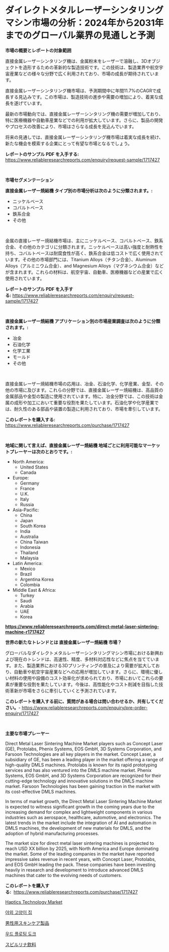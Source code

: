 <p><h1>ダイレクトメタルレーザーシンタリングマシン市場の分析：2024年から2031年までのグローバル業界の見通しと予測</h1></p><p><strong>市場の概要とレポートの対象範囲</strong></p>
<p><p>直接金属レーザーシンタリング機は、金属粉末をレーザーで溶融し、3Dオブジェクトを造形するための革新的な製造技術です。この技術は、製造業界や航空宇宙産業などの様々な分野で広く利用されており、市場の成長が期待されています。</p><p>直接金属レーザーシンタリング機市場は、予測期間中に年間11.7%のCAGRで成長する見込みです。この市場は、製造技術の進歩や需要の増加により、着実な成長を遂げています。</p><p>最新の市場動向では、直接金属レーザーシンタリング機の需要が増加しており、特に医療機器や自動車産業などでの利用が拡大しています。さらに、製品の開発やプロセスの改善により、市場はさらなる成長を見込んでいます。</p><p>将来の見通しでは、直接金属レーザーシンタリング機市場は着実な成長を続け、新たな機会を模索する企業にとって有望な市場となるでしょう。</p></p>
<p><strong>レポートのサンプル PDF を入手する:</strong> <a href="https://www.reliableresearchreports.com/enquiry/request-sample/1717427">https://www.reliableresearchreports.com/enquiry/request-sample/1717427</a></p>
<p>&nbsp;</p>
<p><strong>市場セグメンテーション</strong></p>
<p><strong>直接金属レーザー焼結機 タイプ別の市場分析は次のように分類されます。:</strong></p>
<p><ul><li>ニッケルベース</li><li>コバルトベース</li><li>鉄系合金</li><li>その他</li></ul></p>
<p>&nbsp;</p>
<p><p>金属の直接レーザー焼結機市場は、主にニッケルベース、コバルトベース、鉄系合金、その他のカテゴリに分類されます。ニッケルベースは高い強度と耐熱性を持ち、コバルトベースは耐腐食性が高く、鉄系合金は低コストで広く使用されています。その他の市場部門には、Titanium Alloys（チタン合金）、Aluminum Alloys（アルミニウム合金）、and Magnesium Alloys（マグネシウム合金）などが含まれます。これらの材料は、航空宇宙、自動車、医療機器などの産業で広く使用されています。</p></p>
<p><strong>レポートのサンプル PDF を入手する:</strong>&nbsp;<a href="https://www.reliableresearchreports.com/enquiry/request-sample/1717427">https://www.reliableresearchreports.com/enquiry/request-sample/1717427</a></p>
<p>&nbsp;</p>
<p><strong> 直接金属レーザー焼結機 アプリケーション別の市場産業調査は次のように分類されます。:</strong></p>
<p><ul><li>冶金</li><li>石油化学</li><li>化学工業</li><li>モールド</li><li>その他</li></ul></p>
<p>&nbsp;</p>
<p><p>直接金属レーザー焼結機市場の応用は、冶金、石油化学、化学産業、金型、その他の市場に及びます。これらの分野では、直接金属レーザー焼結機は、高品質の金属部品や金型の製造に使用されています。特に、冶金分野では、この技術は金属の成形や加工において重要な役割を果たしています。石油化学や化学産業では、耐久性のある部品や装置の製造に利用されており、市場を牽引しています。</p></p>
<p><strong>このレポートを購入する:</strong>&nbsp; <a href="https://www.reliableresearchreports.com/purchase/1717427">https://www.reliableresearchreports.com/purchase/1717427</a></p>
<p>&nbsp;</p>
<p><strong>地域に関して言えば、直接金属レーザー焼結機 地域ごとに利用可能なマーケットプレーヤーは次のとおりです。:</strong></p>
<p><ul>
    <li>
        North America:
        <ul>
            <li>United States</li>
            <li>Canada</li>
        </ul>
    </li>
    <li>
        Europe:
        <ul>
            <li>Germany</li>
            <li>France</li>
            <li>U.K.</li>
            <li>Italy</li>
            <li>Russia</li>
        </ul>
    </li>
    <li>
        Asia-Pacific:
        <ul>
            <li>China</li>
            <li>Japan</li>
            <li>South Korea</li>
            <li>India</li>
            <li>Australia</li>
            <li>China Taiwan</li>
            <li>Indonesia</li>
            <li>Thailand</li>
            <li>Malaysia</li>
        </ul>
    </li>
    <li>
        Latin America:
        <ul>
            <li>Mexico</li>
            <li>Brazil</li>
            <li>Argentina Korea</li>
            <li>Colombia</li>
        </ul>
    </li>
    <li>
        Middle East & Africa:
        <ul>
            <li>Turkey</li>
            <li>Saudi</li>
            <li>Arabia</li>
            <li>UAE</li>
            <li>Korea</li>
        </ul>
    </li>
    </ul></p>
<p><strong><a href="https://www.reliableresearchreports.com/direct-metal-laser-sintering-machine-r1717427">https://www.reliableresearchreports.com/direct-metal-laser-sintering-machine-r1717427</a></strong>&nbsp;</p>
<p><strong>世界の新たなトレンドとは 直接金属レーザー焼結機 市場？</strong></p>
<p><p>グローバルなダイレクトメタルレーザーシンタリングマシン市場における新興および現在のトレンドは、高速性、精度、多材料対応性などに焦点を当てています。また、製造業界における3Dプリンティングの普及により需要が拡大しており、自動車や航空宇宙産業などへの応用が増加しています。さらに、環境に優しい材料の使用や設備のコスト効率化が求められており、市場においてこれらの要素が重要な役割を果たしています。今後は、高性能化やコスト削減を目指した技術革新が市場をさらに牽引していくと予測されています。</p></p>
<p><strong>このレポートを購入する前に、質問がある場合は問い合わせるか、共有してください。</strong>- <a href="https://www.reliableresearchreports.com/enquiry/pre-order-enquiry/1717427">https://www.reliableresearchreports.com/enquiry/pre-order-enquiry/1717427</a></p>
<p>&nbsp;</p>
<p><strong>主要な市場プレーヤー</strong></p>
<p><p>Direct Metal Laser Sintering Machine Market players such as Concept Laser (GE), Protolabs, Phenix Systems, EOS GmbH, 3D Systems Corporation, and Farsoon Technologies are all key players in the market. Concept Laser, a subsidiary of GE, has been a leading player in the market offering a range of high-quality DMLS machines. Protolabs is known for its rapid prototyping services and has also ventured into the DMLS machine market. Phenix Systems, EOS GmbH, and 3D Systems Corporation are recognized for their cutting-edge technology and innovative solutions in the DMLS machine market. Farsoon Technologies has been gaining traction in the market with its cost-effective DMLS machines.</p><p>In terms of market growth, the Direct Metal Laser Sintering Machine Market is expected to witness significant growth in the coming years due to the increasing demand for complex and lightweight components in various industries such as aerospace, healthcare, automotive, and electronics. The latest trends in the market include the integration of AI and automation in DMLS machines, the development of new materials for DMLS, and the adoption of hybrid manufacturing processes.</p><p>The market size for direct metal laser sintering machines is projected to reach USD XX billion by 2025, with North America and Europe dominating the market. Some of the leading companies in the market have reported impressive sales revenue in recent years, with Concept Laser, Protolabs, and EOS GmbH leading the pack. These companies have been investing heavily in research and development to introduce advanced DMLS machines that cater to the evolving needs of customers.</p></p>
<p><strong>このレポートを購入する:</strong>&nbsp;&nbsp;<a href="https://www.reliableresearchreports.com/purchase/1717427">https://www.reliableresearchreports.com/purchase/1717427</a></p>
<p><p><a href="https://github.com/globismark/Market-Research-Report-List-2/blob/main/haptics-technology-market.md">Haptics Technology Market</a></p><p><a href="https://github.com/vsoq0zknh59/Market-Research-Report-List-1/blob/main/451620718654.md">야외 고양이 집</a></p><p><a href="https://github.com/MosesSpinka1914/Market-Research-Report-List-1/blob/main/299487320341.md">男性用スキンケア製品</a></p><p><a href="https://medium.com/@jerrodhilll68/%EB%AA%A9%EC%9E%AC-%EB%B6%80%EC%9C%A0-%EB%8F%84%ED%81%AC-%EC%8B%9C%EC%9E%A5-%EB%B6%84%EC%84%9D-%EA%B7%B8%EC%9D%98-cagr-%EC%8B%9C%EC%9E%A5-%EC%84%B8%EB%B6%84%ED%99%94-%EB%B0%8F-%EA%B8%80%EB%A1%9C%EB%B2%8C-%EC%82%B0%EC%97%85-%EA%B0%9C%EC%9A%94-1623c9cb02ac">우드 플로팅 도크</a></p><p><a href="https://github.com/bevdtkn4419963/Market-Research-Report-List-1/blob/main/305121720340.md">スピルリナ飲料</a></p></p>